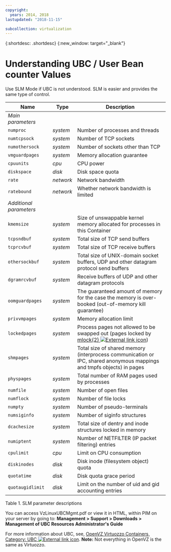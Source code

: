 ```yaml
---
copyright:
  years: 2014, 2018
lastupdated: "2018-11-15"

subcollection: virtualization
---
```


{:shortdesc: .shortdesc}
{:new_window: target="_blank"}

# Understanding UBC / User Bean counter Values

Use SLM Mode if UBC is not understood. SLM is easier and provides the same type of control.

|Name|Type|Description|
|---|---|---|
|*Main parameters*|||
|`numproc`|*system*|Number of processes and threads|
|`numtcpsock`|*system*|Number of TCP sockets|
|`numothersock`|*system*|Number of sockets other than TCP|
|`vmguardpages`|*system*|Memory allocation guarantee|
|`cpuunits`|*cpu*|CPU power|
|`diskspace`|*disk*|Disk space quota|
|`rate`|*network*|Network bandwidth|
|`ratebound`|*network*|Whether network bandwidth is limited|
|*Additional parameters*|||
|`kmemsize`|*system*|Size of unswappable kernel memory allocated for processes in this Container|
|`tcpsndbuf`|*system*|Total size of TCP send buffers|
|`tcprcvbuf`|*system*|Total size of TCP receive buffers|
|`othersockbuf`|*system*|Total size of UNIX-domain socket buffers, UDP and other datagram protocol send buffers|
|`dgramrcvbuf`|*system*|Receive buffers of UDP and other datagram protocols|
|`oomguardpages`|*system*|The guaranteed amount of memory for the case the memory is over-booked (out-of-memory kill guarantee)|
|`privvmpages`|*system*|Memory allocation limit|
|`lockedpages`|*system*|Process pages not allowed to be swapped out (pages locked by [mlock(2) ![External link icon](../../icons/launch-glyph.svg "External link icon")](http://linux.die.net/man/2/mlock))|
|`shmpages`|*system*|Total size of shared memory (interprocess communication or IPC, shared anonymous mappings and tmpfs objects) in pages|
|`physpages`|*system*|Total number of RAM pages used by processes|
|`numfile`|*system*|Number of open files|
|`numflock`|*system*|Number of file locks|
|`numpty`|*system*|Number of pseudo-terminals|
|`numsiginfo`|*system*|Number of siginfo structures|
|`dcachesize`|*system*|Total size of dentry and inode structures locked in memory|
|`numiptent`|*system*|Number of NETFILTER (IP packet filtering) entries|
|`cpulimit`|*cpu*|Limit on CPU consumption|
|`diskinodes`|*disk*|Disk inode (filesystem object) quota|
|`quotatime`|*disk*|Disk quota grace period|
|`quotaugidlimit`|*disk*|Limit on the number of uid and gid accounting entries|
<caption>Table 1. SLM parameter descriptions</caption> 

You can access VzLinuxUBCMgmt.pdf or view it in HTML, within PIM on your server by going to:
**Management > Support > Downloads > Management of UBC Resources Administrator's Guide**

For more information about UBC, see, [OpenVZ Virtuozzo Containers, Category: UBC ![External link icon](../../icons/launch-glyph.svg "External link icon")](http://wiki.openvz.org/Category:UBC).
**Note:** Not everything in OpenVZ is the same as Virtuozzo.
